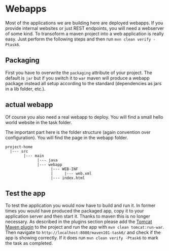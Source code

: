 # Webapps

Most of the applications we are building here are deployed webapps. If you provide internal websites or just
REST endpoints, you will need a webserver of some kind. To transoform a maven project into a web application
is really easy. Just perform the following steps and then run `mvn clean verify -Ptask6`.

## Packaging

First you have to overwrite the `packaging` attribute of your project. The default is `jar` but if you switch it
to `war` maven will produce a webapp package instead all setup according to the standard
(dependencies as jars in a lib folder, etc.).

## actual webapp

Of course you also need a real webapp to deploy. You will find a small hello world website in the task folder.

The important part here is the folder structure (again convention over configuration). You will find the page
in the webapp folder.

```
project-home
  |--- src
        |--- main
              |--- java
              |--- webapp
                    |--- WEB-INF
                    |     |--- web.xml
                    |--- index.html
```

## Test the app

To test the application you would now have to build and run it. In former times you would have produced the
packaged app, copy it to your application server and then start it. Thanks to maven this is no longer necessary.
As described in the plugins section please add the [Tomcat Maven plugin](http://tomcat.apache.org/maven-plugin-2.2/)
to the project and run the app with `mvn clean tomcat:run-war`. Then navigate to `http://localhost:8080/maven101-task6/`
and check if the app is showing correctly. If it does run `mvn clean verify -Ptask6` to mark the task as completed.